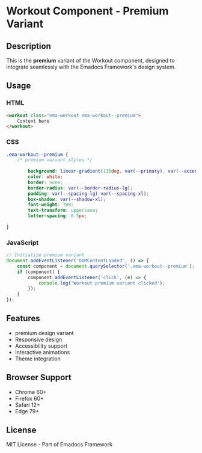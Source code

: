 # Workout Component - Premium Variant

## Description
This is the **premium** variant of the Workout component, designed to integrate seamlessly with the Emadocs Framework's design system.

## Usage

### HTML
```html
<workout class="ema-workout ema-workout--premium">
    Content here
</workout>
```

### CSS
```css
.ema-workout--premium {
    /* premium variant styles */
    
        background: linear-gradient(135deg, var(--primary), var(--accent));
        color: white;
        border: none;
        border-radius: var(--border-radius-lg);
        padding: var(--spacing-lg) var(--spacing-xl);
        box-shadow: var(--shadow-xl);
        font-weight: 700;
        text-transform: uppercase;
        letter-spacing: 0.5px;
    
}
```

### JavaScript
```javascript
// Initialize premium variant
document.addEventListener('DOMContentLoaded', () => {
    const component = document.querySelector('.ema-workout--premium');
    if (component) {
        component.addEventListener('click', (e) => {
            console.log('Workout premium variant clicked');
        });
    }
});
```

## Features
- premium design variant
- Responsive design
- Accessibility support
- Interactive animations
- Theme integration

## Browser Support
- Chrome 60+
- Firefox 60+
- Safari 12+
- Edge 79+

## License
MIT License - Part of Emadocs Framework
